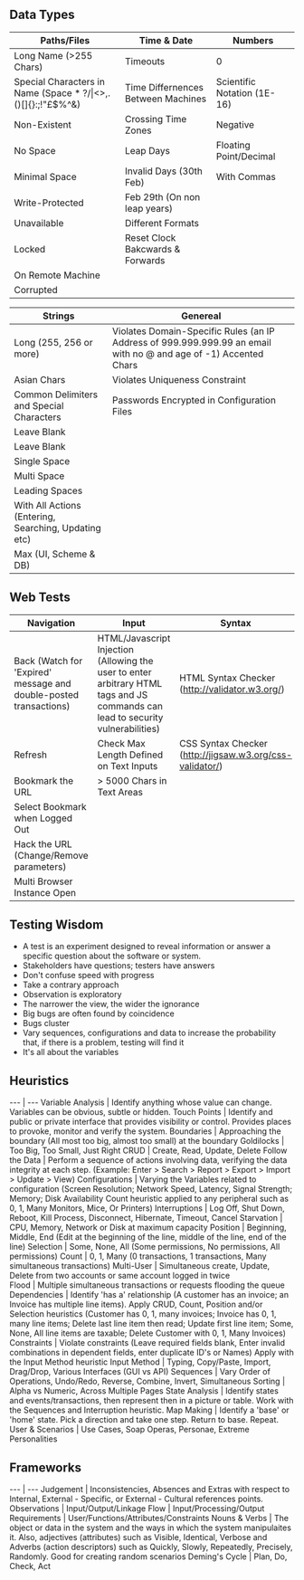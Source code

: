 ## Data Types
Paths/Files                                                   | Time & Date                        | Numbers                      
------------------------------------------------------------- | ---------------------------------- |-----------------------------
Long Name (>255 Chars)                                        | Timeouts                           | 0                           
Special Characters in Name (Space * ?/\|<>,.()[]{}:;!"£$%^&)  | Time Differnences Between Machines | Scientific Notation (1E-16) 
Non-Existent                                                  | Crossing Time Zones                | Negative                    
No Space                                                      | Leap Days                          | Floating Point/Decimal      
Minimal Space                                                 | Invalid Days (30th Feb)            | With Commas                 
Write-Protected                                               | Feb 29th (On non leap years)       |                             
Unavailable                                                   | Different Formats                  |                             
Locked                                                        | Reset Clock Bakcwards & Forwards   |                             
On Remote Machine                                             |                                    |                             
Corrupted                                                     |                                    |                             
 
Strings                                                 | Genereal                                                                                         
------------------------------------------------------- | -------------------------------------------------------------------------------------------------
Long (255, 256 or more)                                 | Violates Domain-Specific Rules (an IP Address of 999.999.999.99 an email with no @ and age of -1) Accented Chars                                          | SQL Reserved words                                                                               
Asian Chars                                             | Violates Uniqueness Constraint                                                                   
Common Delimiters and Special Characters                | Passwords Encrypted in Configuration Files                                                       
Leave Blank                                             |                                                                                                 
Leave Blank                                             |                                                                                                  
Single Space                                            |                                                                                                  
Multi Space                                             |                                                                                                  
Leading Spaces                                          |                                                                                                  
With All Actions (Entering, Searching, Updating etc)    |                                                                                                  
Max (UI, Scheme & DB)                                   |                                                                                                  


## Web Tests
Navigation | Input | Syntax | Preferences 
---------- | ----- | ------ | ----------- 
Back (Watch for 'Expired' message and double-posted transactions) | HTML/Javascript Injection (Allowing the user to enter arbitrary HTML tags and JS commands can lead to security vulnerabilities)   | HTML Syntax Checker (http://validator.w3.org/) | Javascript Off 
| Refresh                                                           | Check Max Length Defined on Text Inputs   | CSS Syntax Checker (http://jigsaw.w3.org/css-validator/) | Cookies Off
Bookmark the URL                                                  | > 5000 Chars in Text Areas                |        | Security High         
Select Bookmark when Logged Out                                   |                                           |        | Resize Browser Window 
Hack the URL (Change/Remove parameters)                           |                                           |        | Change Font Size      
Multi Browser Instance Open                                       |                                           |        |                       

## Testing Wisdom

- A test is an experiment designed to reveal information or answer a specific question about the software or system. 
- Stakeholders have questions; testers have answers 
- Don't confuse speed with progress 
- Take a contrary approach 
- Observation is exploratory 
- The narrower the view, the wider the ignorance 
- Big bugs are often found by coincidence 
- Bugs cluster
- Vary sequences, configurations and data to increase the probability that, if there is a problem, testing will find it 
- It's all about the variables 

## Heuristics

--- | ---
Variable Analysis | Identify anything whose value can change. Variables can be obvious, subtle or hidden. 
Touch Points | Identify and public or private interface that provides visibility or control. Provides places to provoke, monitor and verify the system. 
Boundaries | Approaching the boundary (All most too big, almost too small) at the boundary 
Goldilocks | Too Big, Too Small, Just Right 
CRUD | Create, Read, Update, Delete 
Follow the Data | Perform a sequence of actions involving data, verifying the data integrity at each step. (Example: Enter > Search > Report > Export > Import > Update > View) 
Configurations | Varying the Variables related to configuration (Screen Resolution; Network Speed, Latency, Signal Strength; Memory; Disk Availability  Count heuristic applied to any peripheral such as 0, 1, Many Monitors, Mice, Or Printers) 
Interruptions | Log Off, Shut Down, Reboot, Kill Process, Disconnect, Hibernate, Timeout, Cancel 
Starvation | CPU, Memory, Network or Disk at maximum capacity 
Position | Beginning, Middle, End (Edit at the beginning of the line, middle of the line, end of the line) 
Selection | Some, None, All (Some permissions, No permissions, All permissions) 
Count | 0, 1, Many (0 transactions, 1 transactions, Many simultaneous transactions) 
Multi-User | Simultaneous create, Update, Delete from two accounts or same account logged in twice  
Flood | Multiple simultaneous transactions or requests flooding the queue 
Dependencies | Identify 'has a' relationship (A customer has an invoice; an Invoice has multiple line items). Apply CRUD, Count, Position and/or Selection heuristics (Customer has 0, 1, many invoices; Invoice has 0, 1, many line items; Delete last line item then read; Update first line item; Some, None, All line items are taxable; Delete Customer with 0, 1, Many Invoices) 
Constraints | Violate constraints (Leave required fields blank, Enter invalid combinations in dependent fields, enter duplicate ID's or Names) Apply with the Input Method heuristic 
Input Method | Typing, Copy/Paste, Import, Drag/Drop, Various Interfaces (GUI vs API) 
Sequences | Vary Order of Operations, Undo/Redo, Reverse, Combine, Invert, Simultaneous 
Sorting | Alpha vs Numeric, Across Multiple Pages 
State Analysis | Identify states and events/transactions, then represent then in a picture or table. Work with the Sequences and  Interruption heuristic. 
Map Making | Identify a 'base' or 'home' state. Pick a direction and take one step. Return to base. Repeat. 
User & Scenarios | Use Cases, Soap Operas, Personae, Extreme Personalities 

## Frameworks

--- | ---
Judgement | Inconsistencies, Absences and Extras with respect to Internal, External - Specific, or External - Cultural references points. 
Observations | Input/Output/Linkage 
Flow | Input/Processing/Output 
Requirements | User/Functions/Attributes/Constraints 
Nouns & Verbs | The object or data in the system and the ways in which the system manipulaites it. Also, adjectives (attributes) such as Visible, Identical, Verbose and Adverbs (action descriptors) such as Quickly, Slowly, Repeatedly, Precisely, Randomly. Good for creating random scenarios 
Deming's Cycle | Plan, Do, Check, Act 

